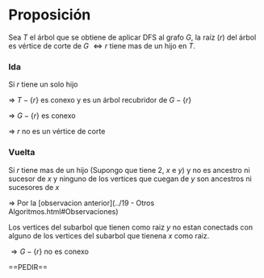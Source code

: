 # Proposición

Sea $T$ el árbol que se obtiene de aplicar DFS al grafo $G$, la raíz ($r$) del árbol es vértice de corte de $G$ $\Leftrightarrow r$ tiene mas de un hijo en $T$. 

### Ida

Si $r$ tiene un solo hijo 

$\Rightarrow$ $T-\{r\}$ es conexo y es un árbol recubridor de $G-\{r\}$

$\Rightarrow$ $G-\{r\}$ es conexo

$\Rightarrow$ $r$ no es un vértice de corte

### Vuelta

Si $r$ tiene mas de un hijo (Supongo que tiene 2, $x$ e $y$) y no es ancestro ni sucesor de $x$ y ninguno de los vertices que cuegan de $y$ son ancestros ni sucesores de $x$

$\Rightarrow$ Por la [observacion anterior](../19 - Otros Algoritmos.html#Observaciones)

Los vertices del subarbol que tienen como raiz $y$ no estan conectads con alguno de los vertices del subarbol que tienena $x$ como raiz.

$\Rightarrow G-\{r\}$ no es conexo 

==PEDIR==





